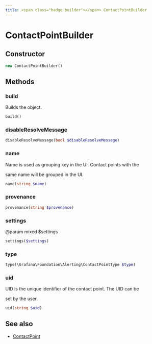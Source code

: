 ```yaml
---
title: <span class="badge builder"></span> ContactPointBuilder
---
```

# <span class="badge builder"></span> ContactPointBuilder

## Constructor

```php
new ContactPointBuilder()
```
## Methods

### <span class="badge object-method"></span> build

Builds the object.

```php
build()
```

### <span class="badge object-method"></span> disableResolveMessage

```php
disableResolveMessage(bool $disableResolveMessage)
```

### <span class="badge object-method"></span> name

Name is used as grouping key in the UI. Contact points with the

same name will be grouped in the UI.

```php
name(string $name)
```

### <span class="badge object-method"></span> provenance

```php
provenance(string $provenance)
```

### <span class="badge object-method"></span> settings

@param mixed $settings

```php
settings($settings)
```

### <span class="badge object-method"></span> type

```php
type(\Grafana\Foundation\Alerting\ContactPointType $type)
```

### <span class="badge object-method"></span> uid

UID is the unique identifier of the contact point. The UID can be

set by the user.

```php
uid(string $uid)
```

## See also

 * <span class="badge object-type-class"></span> [ContactPoint](./object-ContactPoint.md)
